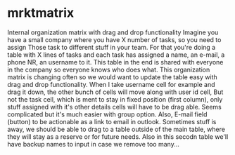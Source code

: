 # mrktmatrix
Internal organization matrix with drag and drop functionality
Imagine you have a small company where you have X number of tasks, so you need to assign 
Those task to different stuff in your team.
For that you're doing a table with X lines of tasks and each task has assigned a name, an e-mail, a phone NR, an username to it.
This table in the end is shared with everyone in the company so everyone knows who does what.
This organization matrix is changing often so we would want to update the table easy with drag and drop functionality.
When I take username cell for example and drag it down, the other bunch of cells will move along with user id cell, 
But not the task cell, which is ment to stay in fixed position (first column), only stuff assigned with it's other details cells will have to be drag able.
Seems complicated but it's much easier with group option.
Also, E-mail field (button) to be actionable as a link to email in outlook.
Sometimes stuff is away, we should be able to drag to a table outside of the main table, where they will stay as a reserve or for future needs. Also in this secodn table we'll have backup names to input in case we remove too many...

